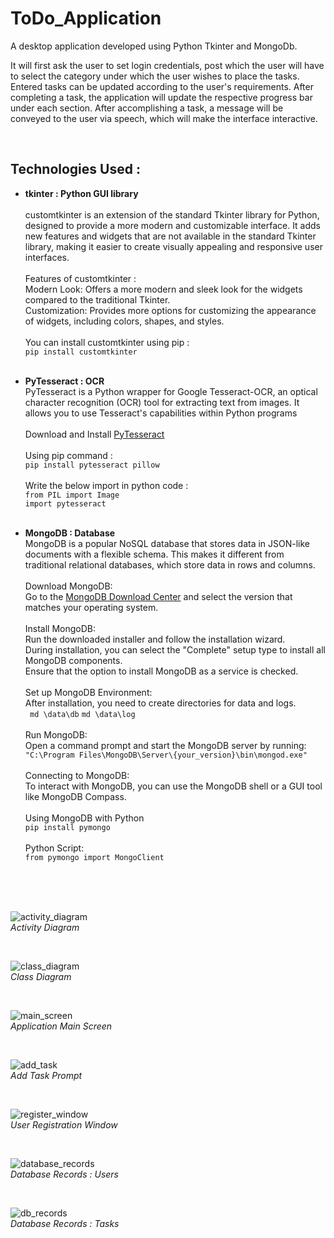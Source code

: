 # ToDo_Application
A desktop application developed using Python Tkinter and MongoDb.

It will first ask the user to set login credentials, post which the user will have to select the 
category under which the user wishes to place the tasks. 
Entered tasks can be updated according to the user's requirements. After completing a task, the 
application will update the respective progress bar under each section. After accomplishing a 
task, a message will be conveyed to the user via speech, which will make the interface 
interactive. 

<br/>

## Technologies Used :
- **tkinter : Python GUI library**<br/><br/>
 customtkinter is an extension of the standard Tkinter library for Python, designed to provide a more modern and customizable interface. It adds new features and widgets that are not available in the standard Tkinter library, making it easier to create visually appealing and responsive user interfaces.
<br/><br/> Features of customtkinter : <br/>
Modern Look: Offers a more modern and sleek look for the widgets compared to the traditional Tkinter.<br/>
Customization: Provides more options for customizing the appearance of widgets, including colors, shapes, and styles.
<br/><br/> You can install customtkinter using pip : <br/>
``` pip install customtkinter ```
<br/><br/>

- **PyTesseract : OCR**<br/>
PyTesseract is a Python wrapper for Google Tesseract-OCR, an optical character recognition (OCR) tool for extracting text from images. It allows you to use Tesseract's capabilities within Python programs
<br/><br/>Download and Install [PyTesseract](https://pypi.org/project/pytesseract/)
<br/><br/>Using pip command : <br/>
```pip install pytesseract pillow```<br/>
<br/>Write the below import in python code :<br/>
```from PIL import Image```<br/>
``` import pytesseract ```
<br/><br/>

- **MongoDB : Database**  <br/>
MongoDB is a popular NoSQL database that stores data in JSON-like documents with a flexible schema. This makes it different from traditional relational databases, which store data in rows and columns.</br></br>
Download MongoDB:</br>
Go to the [MongoDB Download Center](https://www.mongodb.com/try/download/community) and select the version that matches your operating system.</br></br>
Install MongoDB:</br>
Run the downloaded installer and follow the installation wizard.</br>
During installation, you can select the "Complete" setup type to install all MongoDB components.</br>
Ensure that the option to install MongoDB as a service is checked.</br></br>
Set up MongoDB Environment:</br>
After installation, you need to create directories for data and logs.</br>
``` md \data\db``` ```md \data\log ``` </br></br>
Run MongoDB:</br>
Open a command prompt and start the MongoDB server by running:</br>
``` "C:\Program Files\MongoDB\Server\{your_version}\bin\mongod.exe" ```</br></br>
Connecting to MongoDB:</br>
To interact with MongoDB, you can use the MongoDB shell or a GUI tool like MongoDB Compass.</br></br>
Using MongoDB with Python</br>
```pip install pymongo```</br></br>
Python Script:</br>
``` from pymongo import MongoClient ```
 
</br>







<br/>
<br/>

![activity_diagram](activity_diagram.jpg)
<br/>*Activity Diagram*

<br/>

![class_diagram](class_diagram.jpg)
<br/>*Class Diagram*

<br/>

![main_screen](main_screen.jpg)
<br/>*Application Main Screen*

<br/>

![add_task](add_task.jpg)
<br/>*Add Task Prompt*

<br/>

![register_window](register_window.jpg)
<br/>*User Registration Window*

<br/>

![database_records](database_records.jpg)
<br/>*Database Records : Users*

<br/>

![db_records](db_records.jpg)
<br/>*Database Records : Tasks*

<br/>


